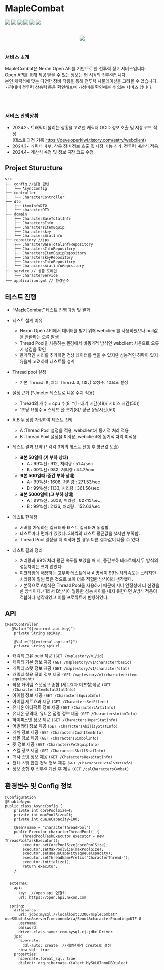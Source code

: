 # MapleCombat


<div align=left>

  <img src="https://img.shields.io/badge/MySQL-4479A1?style=for-the-badge&logo=MySQL&logoColor=white"> 
  <img src="https://img.shields.io/badge/springboot-6DB33F?style=for-the-badge&logo=springboot&logoColor=white">
  <img src="https://img.shields.io/badge/spring-%236DB33F.svg?style=for-the-badge&logo=spring&logoColor=white">
  <img src="https://img.shields.io/badge/AWS-%23FF9900.svg?style=for-the-badge&logo=amazon-aws&logoColor=white">
  <img src="https://img.shields.io/badge/java-%23ED8B00.svg?style=for-the-badge&logo=openjdk&logoColor=white">
  <img src="https://img.shields.io/badge/Jmeter-6DB33F?style=for-the-badge&logo=Jmeter&logoColor=white">
</div>
<br/><br/>

<div align=center>
<img src=https://github.com/HYEONGCHANCHO/MapleApIProject/assets/118033064/bad350f1-57f8-449c-829a-190ed67a5b6f) >
</div>

<br/>

### 서비스 소개
MapleCombat은 Nexon Open API를 기반으로 한 전투력 정보 서비스입니다.<br/>
Open API를 통해 제공 받을 수 있는 정보는 현 시점의 전투력입니다.<br/>
본인 캐릭터에 맞는 다양한 장비 착용을 통해 전투력 시물레이션을 그려볼 수 있습니다.<br/>
가격대비 전투력 상승력 등을 확인해보며 가성비를 확인해볼 수 있는 서비스 입니다.

<br/><br/>
### 서비스 진행상황
- 2024.2~ 트래픽이 몰리는 상황을 고려한 캐릭터 OCID 정보 호출 및 저장 코드 작성 <br/>
(테스트 과정 기록 https://developerkiwi.tistory.com/entry/webclient)
- 2024.3~ 캐릭터 세부, 착용 장비 정보 호출 및 저장 기능 추가. 전투력 계산식 적용.
- 2024.4~ 계산식 수정 및 정보 저장 코드 수정

## Project Sturucture

```
src
├── config //설정 관련
│   └── AsyncConfig
├── controller
│   └── CharacterController
├── dto
│   ├── itemInfoDTO
│   └── characterDTO
├── domain
│   ├── CharacterBaseTotalInfo
│   ├── CharactersInfo
│   ├── CharactersItemEquip
│   ├── Characterskey
│   └── CharactersStatInfo
├── repository //jpa
│   ├── CharacterBaseTotalInfoRepository
│   ├── CharactersInfoRepository
│   ├── CharactersItemEquipRepository
│   ├── CharacterskeyRepository
│   ├── CharactersInfoRepository
│   └── CharactersStatInfoRepository
├── service // 상품 도메인
│   └── CharacterService
└── application.yml // 환경변수
```

## 테스트 진행

- “MapleCombat” 테스트 진행 과정 및 결과

- 테스트 설계 이유
    - Nexon Open API에서 데이터를 받기 위해 webclient를 사용하였으나 null값을 반환하는
     오류 발생
    - Thread Pool을 사용하는 환경에서 비동기적 방식인 webclient 사용으로 오류가 생김을 확인
    - 동기적인 처리를 추가하면 정상 데이터를 얻을 수 있지만 성능적인 하락이 있지 않을까 고려하여 테스트를 설계

- Thread pool 설정
    - 기본 Thread: 8 ,최대 Thread: 8, 1초당 요청수: 16으로 설정

- 설정 근거 (*Jmeter 테스트로 나온 수치 적용)
    - Thread의 개수 = cpu 수(8) *(1+대기 시간(48)/ 서비스 시간(50))
    - 1초당 요청수 = 스레드 풀 크기(8)/ 평균 응답시간(50)

- A,B 두 상황 가정하여 테스트 진행
    - A :Thread Pool 설정을 적용, webclient에 동기적 처리 적용
    - B :Thread Pool 설정을 미적용, webclient에 동기적 처리 미적용
    
- 테스트 결과 요약 (* 각각 3회의 테스트 진행 후 평균값 도출)
    - **표본 50일때 (저 부하 상태)**
        - A : 99%선 : 912, 처리량 : 51.4/sec
        - B : 99%선 : 982, 처리량 : 44.7/sec
    - **표본 500일때 (중간 부하 상태)**
        - A : 99%선 : 1608, 처리량 : 271.53/sec
        - B : 99%선 : 1133, 처리량 : 361.56/sec
    - **표본 5000일때 (고 부하 상태)**
        - A : 99%선 : 5839, 처리량 : 827.13/sec
        - B : 99%선 : 2136, 처리량 : 152.63/sec
        
- 테스트 한계점
    - 서버를 가동하는 컴퓨터와 테스트 컴퓨터가 동일함.
    - 테스트마다 편차가 있었다. 3회씩의 테스트 평균값을 냈지만 부족함.
    - Thread Pool 설정을 더 최적화 할 경우 다른 결과값이 나올 수 있다.

- 테스트 결과 정리
    - 처리량과 99% 처리 평균 속도를 보았을 때 저, 중간부하 테스트에서 두 방식의 성능차이는 크지 않았다.
    - 피크타임에 해당하는 고부하 테스트에서 A 방식이 99% 처리속도는 느리지만 
    처리량이 훨씬 많은 것으로 보아 더욱 적합한 방식이라 생각했다.
    - 기본적으로 A방식은 Thread Pool을 사용하기 때문에 서버 안정성에 더 신경을 쓴 방식이다. 따라서 B방식이 월등한 성능 차이를 내지 못한다면 A방식 적용이 
    적합하다 생각하였고 이를 프로젝트에 반영하였다.

## API

```
@RestController
   @Value("${external.api.key}")
    private String apiKey;

    @Value("${external.api.url}")
    private String apiUrl;
```
- 캐릭터 고유 ocid 제공 ```(GET /maplestory/v1/id)```
- 캐릭터 기본 정보 제공 ```(GET /maplestory/v1/character/basic)```
- 캐릭터 스탯 정보 제공 ```(GET /maplestory/v1/character/stat)```
- 캐릭터 착용 장비 정보 제공 ```(GET /maplestory/v1/character/item-equipment)```
- 착용 아이템 스탯정보 종합 (세트효과 미포함)제공 ```(GET /CharactersItemTotalStatInfo)```
- 아이템 정보 제공 ```(GET /CharactersEquipInfo)```
- 아이템 세트효과 제공 ```(GET /CharactersSetEffect)```
- 유니온 아티팩트 정보 제공 ```(GET /CharactersArtiInfo)```
- 유니온 공격대, 유니온 점령 정보 제공 ```(GET /CharactersUnionInfo)```
- 하이퍼스탯 정보 제공 ```(GET /CharactersHyperStatInfo)```
- 어빌리티 정보 제공 ```(GET /CharactersAbilityStatInfo)```
- 캐쉬 정보 제공 ```(GET /CharactersCashItemInfo)```
- 심볼 정보 제공 ```(GET /CharactersSimbolInfo)```
- 펫 정보 제공 ```(GET /CharactersPetEquipInfo)```
- 스킬 정보 제공 ```(GET /CharactersSkillStatInfo)```
- 헥사 스탯 정보 제공 ```(GET /CharactersHexaStatInfo)```
- 전체 스탯 합친 정보 정보 제공 ```(GET /CharactersTotalStatInfo)```
- 정보 종합 후 전투력 계산 후 제공 ```(GET /calCharactersCombat)```


## 환경변수 및 Config 정보

```
@Configuration
@EnableAsync
public class AsyncConfig {
    private int corePoolSize=8;
    private int maxPoolSize=16;
    private int queueCapacity=100;

    @Bean(name = "characterThreadPool")
    public Executor characterThreadPool() {
        ThreadPoolTaskExecutor executor = new ThreadPoolTaskExecutor();
        executor.setCorePoolSize(corePoolSize);
        executor.setMaxPoolSize(maxPoolSize);
        executor.setQueueCapacity(queueCapacity);
        executor.setThreadNamePrefix("CharacterThread-");
        executor.initialize();
        return executor;
    }
 
```
```
  external:
    api:
      key:  //open api 연결키
      url: https://open.api.nexon.com

  spring:
    datasource:
      url: jdbc:mysql://localhost:3306/mapleCombat?useSSL=false&serverTimezone=Asia/Seoul&characterEncoding=UTF-8
      username: 
      password: 
      driver-class-name: com.mysql.cj.jdbc.Driver
    jpa:
      hibernate:
        ddl-auto: create  //개발단계라 create로 설정
      show-sql: true
    properties:
      hibernate.format_sql: true
      dialect: org.hibernate.dialect.MySQL8InnoDBDialect
```
